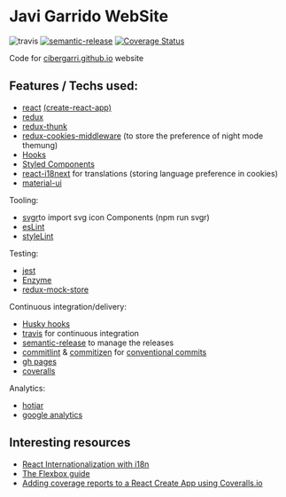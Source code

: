 # Javi Garrido WebSite

![travis](https://travis-ci.org/cibergarri/home.svg?branch=master)
[![semantic-release](https://img.shields.io/badge/%20%20%F0%9F%93%A6%F0%9F%9A%80-semantic--release-e10079.svg)](https://github.com/semantic-release/semantic-release)
[![Coverage Status](https://coveralls.io/repos/github/cibergarri/home/badge.svg?branch=master)](https://coveralls.io/github/cibergarri/home?branch=master)

Code for [cibergarri.github.io](cibergarri.github.io) website


## Features / Techs used:
  
 - [react](https://reactjs.org/) [(create-react-app)](https://create-react-app.dev/)
 - [redux](https://redux.js.org/) 
 - [redux-thunk](https://github.com/reduxjs/redux-thunk)
 - [redux-cookies-middleware](https://www.npmjs.com/package/redux-cookies-middleware) (to store the preference of night mode themung)
 - [Hooks](https://reactjs.org/docs/hooks-intro.html)
 - [Styled Components](https://styled-components.com/)
 - [react-i18next](https://react.i18next.com/) for translations (storing language preference in cookies)
 - [material-ui](https://material-ui.com/)

Tooling:
 - [svgr](https://react-svgr.com/)to import svg icon Components (npm run svgr)
 - [esLint](https://eslint.org/)
 - [styleLint](https://stylelint.io/)

 

Testing:
 - [jest](https://jestjs.io/)
 - [Enzyme](https://enzymejs.github.io/enzyme/)
 - [redux-mock-store](https://github.com/reduxjs/redux-mock-store)

Continuous integration/delivery:
 - [Husky hooks](https://github.com/typicode/husky)
 - [travis](https://travis-ci.org/) for continuous integration
 - [semantic-release](https://semantic-release.gitbook.io/semantic-release/) to manage the releases
 - [commitlint](https://commitlint.js.org/) & [commitizen](http://commitizen.github.io/cz-cli/) for [conventional commits](https://www.conventionalcommits.org/)
 - [gh pages](https://pages.github.com/)
 - [coveralls](https://coveralls.io/)

Analytics:
 - [hotjar](https://www.hotjar.com/)
 - [google analytics](https://analytics.google.com/)

 ## Interesting resources

 - [React Internationalization with i18n](https://www.robinwieruch.de/react-internationalization)
 - [The Flexbox guide](https://flaviocopes.com/flexbox/)
 - [Adding coverage reports to a React Create App using Coveralls.io](https://rants.broonix.ca/adding-coverage-reports)
 